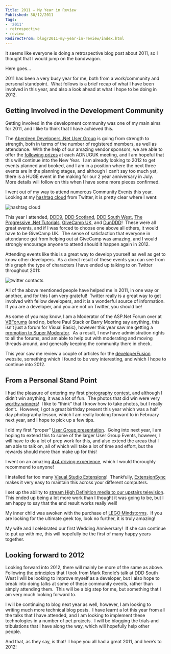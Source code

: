 ```yaml
---
Title: 2011 – My Year in Review
Published: 30/12/2011
Tags:
- '2011'
- retrospective
- review
RedirectFrom: blog/2011-my-year-in-review/index.html
---
```


It seems like everyone is doing a retrospective blog post about 2011, so I thought that I would jump on the bandwagon.

Here goes...

2011 has been a very busy year for me, both from a work/community and personal standpoint.  What follows is a brief recap of what I have been involved in this year, and also a look ahead at what I hope to be doing in 2012.

## Getting Involved in the Development Community

Getting involved in the development community was one of my main aims for 2011, and I like to think that I have achieved this.

The [Aberdeen Developers .Net User Group](http://aberdeendevelopers.co.uk/) is going from strength to strength, both in terms of the number of registered members, as well as attendance.  With the help of our amazing vendor sponsors, we are able to offer the [following prizes](http://www.gep13.co.uk/blog/confirmed-swag-for-adnug-events) at each ADNUGUK meeting, and I am hopeful that this will continue into the New Year.  I am already looking to 2012 to get events planned and booked, and I am in a position where the next three events are in the planning stages, and although I can’t say too much yet, there is a HUGE event in the making for our 2 year anniversary in July.  More details will follow on this when I have some more pieces confirmed.

I went out of my way to attend numerous Community Events this year.  Looking at my [hashtag cloud](http://tweetstats.com/graphs/gep13#tcloud) from Twitter, it is pretty clear where I went:

![hashtag cloud](https://gep13wpstorage.blob.core.windows.net/gep13/2011/12/30/image8.png)

This year I attended, [DDD9](http://www.gep13.co.uk/blog/a-review-of-ddd9-by-a-ddd-virgin), [DDD Scotland](http://www.gep13.co.uk/blog/a-review-of-dddscot-by-a-dddscot-virgin), [DDD South West](http://www.gep13.co.uk/blog/a-review-of-dddsw-by-a-dddsw-virgin), [The Progressive .Net Tutorials](http://www.gep13.co.uk/blog/progressive-net-tutorials-a-review-skillsmatter-prognet11), [GiveCamp UK](http://www.gep13.co.uk/blog/my-impressions-of-givecampuk), and [DunDDD](http://www.gep13.co.uk/blog/a-review-of-dunddd)!  These were all great events, and if I was forced to choose one above all others, it would have to be GiveCamp UK.  The sense of satisfaction that everyone in attendance got from helping out at GiveCamp was amazing, and I would strongly encourage anyone to attend should it happen again in 2012.

Attending events like this is a great way to develop yourself as well as get to know other developers.  As a direct result of these events you can see from this graph the type of characters I have ended up talking to on Twitter throughout 2011:

![twitter contacts](https://gep13wpstorage.blob.core.windows.net/gep13/2011/12/30/image9.png)

All of the above mentioned people have helped me in 2011, in one way or another, and for this I am very grateful!  Twitter really is a great way to get involved with fellow developers, and it is a wonderful source of information.  If you are a developer, and you are not on Twitter, you should be!

As some of you may know, I am a Moderator of the ASP.Net Forum over at [VBForums](http://www.vbforums.com/index.php) (and no, before Paul Stack or Barry Mooring say anything, this isn’t just a forum for Visual Basic), however this year saw me getting a [promotion to Super Moderator](http://www.gep13.co.uk/blog/i-have-been-promoted).  As a result, I now have administration rights to all the forums, and am able to help out with moderating and moving threads around, and generally keeping the community there in check.

This year saw me review a couple of articles for the [developerFusion](http://www.developerfusion.com/) website, something which I found to be very interesting, and which I hope to continue into 2012.

## From a Personal Stand Point

I had the pleasure of entering my first [photography contest](http://www.gep13.co.uk/blog/vbforums-photography-contest), and although I didn’t win anything, it was a lot of fun.  The photos that did win were very [worthy winners](http://www.gep13.co.uk/blog/vbforums-photography-contestresults)!  I like to “think” that I know how to take photos, but I really don’t.  However, I got a great birthday present this year which was a half day photography lesson, which I am really looking forward to in February next year, and I hope to pick up a few tips.

I did my first “proper” [User Group presentation](http://www.gep13.co.uk/blog/my-first-stylecop-presentation).  Going into next year, I am hoping to extend this to some of the larger User Group Events, however, I will have to do a lot of prep work for this, and also extend the areas that I am able to talk on, all of which will take a lot of time and effort, but the rewards should more than make up for this!

I went on an amazing [4x4 driving experience](http://www.gep13.co.uk/blog/4x4-off-road-drivinghighland-safaris-aberfeldy), which I would thoroughly recommend to anyone!

I installed far too many [Visual Studio Extensions](http://www.gep13.co.uk/blog/visual-studio-2010-extensions)!  Thankfully, [ExtensionSync](http://www.gep13.co.uk/blog/a-tool-to-synchronise-visual-studio-2010-extensions) makes it very easy to maintain this across your different computers.

I set up the ability to [stream High Definition media to our upstairs television](http://www.gep13.co.uk/blog/a-cunning-plan-to-get-hd-content-on-upstairs-television).  This ended up being a lot more work than I thought it was going to be, but I am happy to say that the end result works really well!

My inner child was awoken with the purchase of [LEGO Mindstorms](http://www.gep13.co.uk/blog/lego-mindstorms-have-arrived).  If you are looking for the ultimate geek toy, look no further, it is truly amazing!

My wife and I celebrated our first Wedding Anniversary!  If she can continue to put up with me, this will hopefully be the first of many happy years together.

## Looking forward to 2012

Looking forward into 2012, there will mainly be more of the same as above.  Following [the principles](http://www.gep13.co.uk/blog/becoming-a-better-developer) that I took from Mark Rendle’s talk at DDD South West I will be looking to improve myself as a developer, but I also hope to break into doing talks at some of these community events, rather than simply attending them.  This will be a big step for me, but something that I am very much looking forward to.

I will be continuing to blog next year as well, however, I am looking to writing much more technical blog posts.  I have learnt a lot this year from all the talks that I have attended, and I am looking to implement these technologies in a number of pet projects.  I will be blogging the trials and tribulations that I have along the way, which will hopefully help other people.

And that, as they say, is that!  I hope you all had a great 2011, and here’s to 2012!
